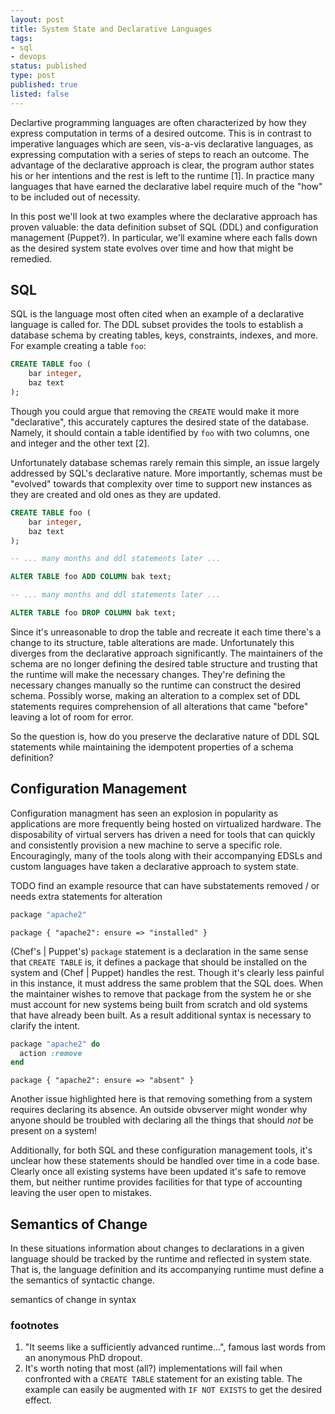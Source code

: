 ```yaml
---
layout: post
title: System State and Declarative Languages
tags:
- sql
- devops
status: published
type: post
published: true
listed: false
---
```


Declartive programming languages are often characterized by how they express computation in terms of a desired outcome. This is in contrast to imperative languages which are seen, vis-a-vis declarative languages, as expressing computation with a series of steps to reach an outcome. The advantage of the declarative approach is clear, the program author states his or her intentions and the rest is left to the runtime [1]. In practice many languages that have earned the declarative label require much of the "how" to be included out of necessity.

In this post we'll look at two examples where the declarative approach has proven valuable: the data definition subset of SQL (DDL) and configuration management (Puppet?). In particular, we'll examine where each falls down as the desired system state evolves over time and how that might be remedied.

## SQL

SQL is the language most often cited when an example of a declarative language is called for. The DDL subset provides the tools to establish a database schema by creating tables, keys, constraints, indexes, and more. For example creating a table `foo`:

```sql
CREATE TABLE foo (
    bar integer,
    baz text
);
```

Though you could argue that removing the `CREATE` would make it more "declarative", this accurately captures the desired state of the database. Namely, it should contain a table identified by `foo` with two columns, one and integer and the other text [2].

Unfortunately database schemas rarely remain this simple, an issue largely addressed by SQL's declarative nature. More importantly, schemas must be "evolved" towards that complexity over time to support new instances as they are created and old ones as they are updated.

```sql
CREATE TABLE foo (
    bar integer,
    baz text
);

-- ... many months and ddl statements later ...

ALTER TABLE foo ADD COLUMN bak text;

-- ... many months and ddl statements later ...

ALTER TABLE foo DROP COLUMN bak text;
```

Since it's unreasonable to drop the table and recreate it each time there's a change to its structure, table alterations are made. Unfortunately this diverges from the declarative approach significantly. The maintainers of the schema are no longer defining the desired table structure and trusting that the runtime will make the necessary changes. They're defining the necessary changes manually so the runtime can construct the desired schema. Possibly worse, making an alteration to a complex set of DDL statements requires comprehension of all alterations that came "before" leaving a lot of room for error.

So the question is, how do you preserve the declarative nature of DDL SQL statements while maintaining the idempotent properties of a schema definition?

## Configuration Management

Configuration managment has seen an explosion in popularity as applications are more frequently being hosted on virtualized hardware. The disposability of virtual servers has driven a need for tools that can quickly and consistently provision a new machine to serve a specific role. Encouragingly, many of the tools along with their accompanying EDSLs and custom languages have taken a declarative approach to system state.

TODO find an example resource that can have substatements removed / or needs extra statements for alteration


```ruby
package "apache2"
```

```puppet
package { "apache2": ensure => "installed" }
```

(Chef's | Puppet's) `package` statement is a declaration in the same sense that `CREATE TABLE` is, it defines a package that should be installed on the system and (Chef | Puppet) handles the rest. Though it's clearly less painful in this instance, it must address the same problem that the SQL does. When the maintainer wishes to remove that package from the system he or she must account for new systems being built from scratch and old systems that have already been built. As a result additional syntax is necessary to clarify the intent.

```ruby
package "apache2" do
  action :remove
end
```

```puppet
package { "apache2": ensure => "absent" }
```

Another issue highlighted here is that removing something from a system requires declaring its absence. An outside obvserver might wonder why anyone should be troubled with declaring all the things that should *not* be present on a system!

Additionally, for both SQL and these configuration management tools, it's unclear how these statements should be handled over time in a code base. Clearly once all existing systems have been updated it's safe to remove them, but neither runtime provides facilities for that type of accounting leaving the user open to mistakes.

## Semantics of Change

In these situations information about changes to declarations in a given language should be tracked by the runtime and reflected in system state. That is, the language definition and its accompanying runtime must define a the semantics of syntactic change.

semantics of change in syntax

### footnotes

1. "It seems like a sufficiently advanced runtime...", famous last words from an anonymous PhD dropout.
2. It's worth noting that most (all?) implementations will fail when confronted with a `CREATE TABLE` statement for an existing table. The example can easily be augmented with `IF NOT EXISTS` to get the desired effect.
